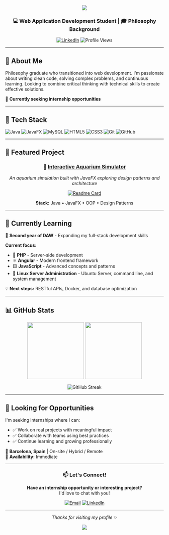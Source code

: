 <div align="center">
  <img src="https://capsule-render.vercel.app/api?type=waving&color=gradient&customColorList=12&height=180&section=header&text=Welcome,%20I'm%20Carol!&fontSize=40&fontAlignY=35"/>
</div>

<div align="center">

### 💻 Web Application Development Student | 🎓 Philosophy Background

[![LinkedIn](https://img.shields.io/badge/LinkedIn-0077B5?style=for-the-badge&logo=linkedin&logoColor=white)](https://linkedin.com/in/carolina-vilar-rodenas-)
![Profile Views](https://komarev.com/ghpvc/?username=Akashae98&color=42b983&style=flat-square)

</div>

---

## 👋 About Me

Philosophy graduate who transitioned into web development. I'm passionate about writing clean code, solving complex problems, and continuous learning. Looking to combine critical thinking with technical skills to create effective solutions.

🎯 **Currently seeking internship opportunities**

---

## 🚀 Tech Stack

![Java](https://img.shields.io/badge/java-%23ED8B00.svg?style=for-the-badge&logo=openjdk&logoColor=white)
![JavaFX](https://img.shields.io/badge/javafx-%23FF0000.svg?style=for-the-badge&logo=javafx&logoColor=white)
![MySQL](https://img.shields.io/badge/mysql-4479A1.svg?style=for-the-badge&logo=mysql&logoColor=white)
![HTML5](https://img.shields.io/badge/html5-%23E34F26.svg?style=for-the-badge&logo=html5&logoColor=white)
![CSS3](https://img.shields.io/badge/css3-%231572B6.svg?style=for-the-badge&logo=css3&logoColor=white)
![Git](https://img.shields.io/badge/git-%23F05033.svg?style=for-the-badge&logo=git&logoColor=white)
![GitHub](https://img.shields.io/badge/github-%23121011.svg?style=for-the-badge&logo=github&logoColor=white)

---

## 🌟 Featured Project

<div align="center">

### 🐠 [Interactive Aquarium Simulator](https://github.com/Akashae98/pecera)

*An aquarium simulation built with JavaFX exploring design patterns and architecture*

[![Readme Card](https://github-readme-stats.vercel.app/api/pin/?username=Akashae98&repo=pecera&theme=tokyonight&hide_border=true)](https://github.com/Akashae98/pecera)

**Stack:** Java • JavaFX • OOP • Design Patterns

</div>

---

## 📖 Currently Learning

🌱 **Second year of DAW** - Expanding my full-stack development skills  

**Current focus:**
- 🔧 **PHP** - Server-side development
- ⚛️ **Angular** - Modern frontend framework
- 🟨 **JavaScript** - Advanced concepts and patterns
- 🐧 **Linux Server Administration** - Ubuntu Server, command line, and system management

💡 **Next steps:** RESTful APIs, Docker, and database optimization

---

## 📊 GitHub Stats

<div align="center">

<img height="180em" src="https://github-readme-stats.vercel.app/api?username=Akashae98&theme=tokyonight&hide_border=true&include_all_commits=false&count_private=false"/>
<img height="180em" src="https://github-readme-stats.vercel.app/api/top-langs/?username=Akashae98&theme=tokyonight&hide_border=true&layout=compact"/>

![GitHub Streak](https://github-readme-streak-stats.herokuapp.com/?user=Akashae98&theme=tokyonight&hide_border=true)

</div>

---

## 💼 Looking for Opportunities

I'm seeking internships where I can:
- ✅ Work on real projects with meaningful impact
- ✅ Collaborate with teams using best practices
- ✅ Continue learning and growing professionally

📍 **Barcelona, Spain** | On-site / Hybrid / Remote  
📅 **Availability:** Immediate

---

<div align="center">

### 📫 Let's Connect!

**Have an internship opportunity or interesting project?**  
I'd love to chat with you!

[![Email](https://img.shields.io/badge/Email-D14836?style=for-the-badge&logo=gmail&logoColor=white)](mailto:carolvr8@gmail.com)
[![LinkedIn](https://img.shields.io/badge/LinkedIn-0077B5?style=for-the-badge&logo=linkedin&logoColor=white)](https://linkedin.com/in/carolina-vilar-rodenas-)

---

*Thanks for visiting my profile* ✨

<img src="https://capsule-render.vercel.app/api?type=waving&color=gradient&customColorList=12&height=100&section=footer"/>

</div>
